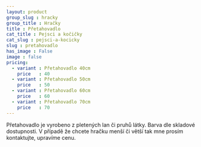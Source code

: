 ```yaml
---
layout: product
group_slug : hracky
group_title : Hračky
title : Přetahovadlo
cat_title : Pejsci a kočičky
cat_slug : pejsci-a-kocicky
slug : pretahovadlo
has_image : False
image : false
pricing:
  - variant : Přetahovadlo 40cm
    price   : 40
  - variant : Přetahovadlo 50cm
    price   : 50
  - variant : Přetahovadlo 60cm
    price   : 60
  - variant : Přetahovadlo 70cm
    price   : 70
---
```


Přetahovadlo je vyrobeno z pletených lan či pruhů látky. Barva dle skladové dostupnosti.  V případě že chcete hračku menší či větší tak mne prosím kontaktujte, upravíme cenu.

